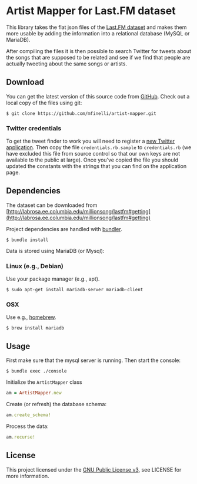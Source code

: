 # Artist Mapper for Last.FM dataset

This library takes the flat json files of the [Last.FM dataset](http://labrosa.ee.columbia.edu/millionsong/lastfm) and
makes them more usable by adding the information into a relational database (MySQL or MariaDB).

After compiling the files it is then possible to search Twitter for tweets about the songs that are supposed to be
related and see if we find that people are actually tweeting about the same songs or artists.

## Download

You can get the latest version of this source code from [GitHub](https://github.com/mfinelli/artist-mapper). Check out
a local copy of the files using git:

```shell
$ git clone https://github.com/mfinelli/artist-mapper.git
```

### Twitter credentials

To get the tweet finder to work you will need to register a
[new Twitter application](https://apps.twitter.com/app/new). Then copy the file `credentials.rb.sample` to
`credentials.rb` (we have excluded this file from source control so that our own keys are not available to the public
at large). Once you've copied the file you should updated the constants with the strings that you can find on the
application page.

## Dependencies

The dataset can be downloaded from 
[http://labrosa.ee.columbia.edu/millionsong/lastfm#getting](http://labrosa.ee.columbia.edu/millionsong/lastfm#getting)

Project dependencies are handled with [bundler](http://bundler.io).

```shell
$ bundle install
```

Data is stored using MariaDB (or Mysql):

### Linux (e.g., Debian)

Use your package manager (e.g., apt).

```shell
$ sudo apt-get install mariadb-server mariadb-client
```

### OSX

Use e.g., [homebrew](http://brew.sh/).

```shell
$ brew install mariadb
```

## Usage

First make sure that the mysql server is running. Then start the console:

```shell
$ bundle exec ./console
```

Initialize the `ArtistMapper` class

```ruby
am = ArtistMapper.new
```

Create (or refresh) the database schema:

```ruby
am.create_schema!
```

Process the data:

```ruby
am.recurse!
```

## License

This project licensed under the [GNU Public License v3](https://www.gnu.org/licenses/gpl.html), see LICENSE for more
information.